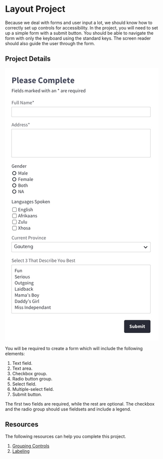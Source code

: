 # Layout Project
Because we deal with forms and user input a lot, we should know how to correctly set up controls for accessibility. 
In the project, you will need to set up a simple form with a submit button. You should be able to navigate the form with only the keyboard using the standard keys. 
The screen reader should also guide the user through the form.
                
## Project Details
![example image](https://github.com/caperaven/training/blob/master/images/accessibility/project4.jpg)

You will be required to create a form which will include the following elements: 
1. Text field.
1. Text area.
1. Checkbox group.
1. Radio button group.
1. Select field.
1. Multiple-select field.
1. Submit button.

The first two fields are required, while the rest are optional. 
The checkbox and the radio group should use fieldsets and include a legend.

## Resources
The following resources can help you complete this project.

1. [Grouping Controls](https://www.w3.org/WAI/tutorials/forms/grouping/)
1. [Labeling](https://www.w3.org/WAI/tutorials/forms/labels/)